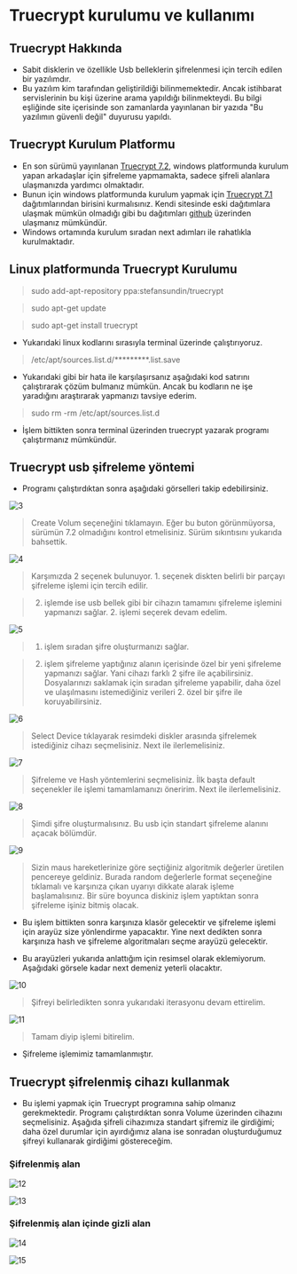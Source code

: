 # Truecrypt kurulumu ve kullanımı

## Truecrypt Hakkında

- Sabit disklerin ve özellikle Usb belleklerin şifrelenmesi için tercih edilen bir yazılımdır.
- Bu yazılım kim tarafından geliştirildiği bilinmemektedir. Ancak istihbarat servislerinin bu kişi üzerine arama yapıldığı bilinmekteydi. Bu bilgi eşliğinde site içerisinde son zamanlarda yayınlanan bir yazıda "Bu yazılımın güvenli değil" duyurusu yapıldı. 

## Truecrypt Kurulum Platformu

- En son sürümü yayınlanan [Truecrypt 7.2][1], windows platformunda kurulum yapan arkadaşlar için şifreleme yapmamakta, sadece şifreli alanlara ulaşmanızda yardımcı olmaktadır.
- Bunun için windows platformunda kurulum yapmak için [Truecrypt 7.1][2] dağıtımlarından birisini kurmalısınız. Kendi sitesinde eski dağıtımlara ulaşmak mümkün olmadığı gibi bu dağıtımları [github][2] üzerinden ulaşmanız mümkündür.
- Windows ortamında kurulum sıradan next adımları ile rahatlıkla kurulmaktadır.

## Linux platformunda Truecrypt Kurulumu

> sudo add-apt-repository ppa:stefansundin/truecrypt

> sudo apt-get update

> sudo apt-get install truecrypt

- Yukarıdaki linux kodlarını sırasıyla terminal üzerinde çalıştırıyoruz. 

> /etc/apt/sources.list.d/*********.list.save

- Yukarıdaki gibi bir hata ile karşılaşırsanız aşağıdaki kod satırını çalıştırarak çözüm bulmanız mümkün. Ancak bu kodların ne işe yaradığını araştırarak yapmanızı tavsiye ederim.

>sudo rm -rm /etc/apt/sources.list.d

- İşlem bittikten sonra terminal üzerinden truecrypt yazarak programı çalıştırmanız mümkündür. 

## Truecrypt usb şifreleme yöntemi

- Programı çalıştırdıktan sonra aşağıdaki görselleri takip edebilirsiniz.

![3](images/truecrypt/create.png)

> Create Volum seçeneğini tıklamayın. Eğer bu buton görünmüyorsa, sürümün 7.2 olmadığını kontrol etmelisiniz. Sürüm sıkıntısını yukarıda bahsettik.

![4](images/truecrypt/usb.png)

> Karşımızda 2 seçenek bulunuyor. 1. seçenek diskten belirli bir parçayı şifreleme işlemi için tercih edilir.

> 2. işlemde ise usb bellek gibi bir cihazın tamamını şifreleme işlemini yapmanızı sağlar. 2. işlemi seçerek devam edelim.

![5](images/truecrypt/hidden.png)

> 1. işlem sıradan şifre oluşturmanızı sağlar.

> 2. işlem şifreleme yaptığınız alanın içerisinde özel bir yeni şifreleme yapmanızı sağlar. Yani cihazı farklı 2 şifre ile açabilirsiniz. Dosyalarınızı saklamak için sıradan şifreleme yapabilir, daha özel ve ulaşılmasını istemediğiniz verileri 2. özel bir şifre ile koruyabilirsiniz.

![6](images/truecrypt/local.png)

> Select Device tıklayarak resimdeki diskler arasında şifrelemek istediğiniz cihazı seçmelisiniz. Next ile ilerlemelisiniz.

![7](images/truecrypt/hash.png)

> Şifreleme ve Hash yöntemlerini seçmelisiniz. İlk başta default seçenekler ile işlemi tamamlamanızı öneririm. Next ile ilerlemelisiniz.

![8](images/truecrypt/password.png)

> Şimdi şifre oluşturmalısınız. Bu usb için standart şifreleme alanını açacak bölümdür.

![9](images/truecrypt/format.png)

> Sizin maus hareketlerinize göre seçtiğiniz algoritmik değerler üretilen pencereye geldiniz. Burada random değerlerle format seçeneğine tıklamalı ve karşınıza çıkan uyarıyı dikkate alarak işleme başlamalısınız. Bir süre boyunca diskiniz işlem yaptıktan sonra şifreleme işiniz bitmiş olacak. 

- Bu işlem bittikten sonra karşınıza klasör gelecektir ve şifreleme işlemi için arayüz size yönlendirme yapacaktır. Yine next dedikten sonra karşınıza hash ve şifreleme algoritmaları seçme arayüzü gelecektir.

- Bu arayüzleri yukarıda anlattığım için resimsel olarak eklemiyorum. Aşağıdaki görsele kadar next demeniz yeterli olacaktır.

![10](images/truecrypt/pass2.png)

> Şifreyi belirledikten sonra yukarıdaki iterasyonu devam ettirelim.

![11](images/truecrypt/end.png)

> Tamam diyip işlemi bitirelim.

- Şifreleme işlemimiz tamamlanmıştır.

## Truecrypt şifrelenmiş cihazı kullanmak

- Bu işlemi yapmak için Truecrypt programına sahip olmanız gerekmektedir. Programı çalıştırdıktan sonra Volume üzerinden cihazını seçmelisiniz. Aşağıda şifreli cihazımıza standart şifremiz ile girdiğimi; daha özel durumlar için ayırdığımız alana ise sonradan oluşturduğumuz şifreyi kullanarak girdiğimi göstereceğim.

### Şifrelenmiş alan

![12](images/truecrypt/reg1.png)

![13](images/truecrypt/reg1.1.png)


### Şifrelenmiş alan içinde gizli alan

![14](images/truecrypt/reg2.png)

![15](images/truecrypt/reg2.1.png)


[1]: http://www.onaymetinkivilcim.com/Dersler/Truecrypt-Kullanimi/65
[2]: https://github.com/DrWhax/truecrypt-archive